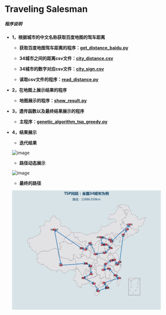 #  Traveling Salesman


##### 程序说明

 * **1，根据城市的中文名称获取百度地图的驾车距离**
 
    + **获取百度地图驾车距离的程序：[get_distance_baidu.py]()**
    
    + **34城市之间的距离csv文件：[city_distance.csv]()**
    
    + **34城市的数字对应csv文件：[city_sign.csv]()**
    
    + **读取csv文件的程序：[read_distance.py]()**
       
    
 * **2，在地图上展示结果的程序**
 
    + **地图展示的程序：[show_result.py]()**


 * **3，遗传函数以及最终结果展示的程序**
 
    + **主程序：[genetic_algorithm_tsp_greedy.py]()**
    
    
  * **4，结果展示**
 
    + **迭代结果**
    
    ![image](iter.png)
    
    + **路径动态展示**
    
    ![image](tsp.gif)
    
    
    + **最终的路径**
    
    ![image](34.png)
    
